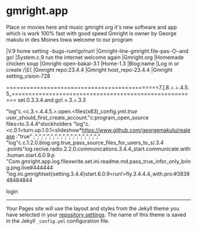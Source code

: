 # gmright.app
Place or movies here and music  gmright org it's new software and app which is work 100% fast with good speed 
Gmright is owner by George makulu  in des Moines Iowa welcome to our program

|V.9 home setting -bugs-rum!go!run!
|Gmright-line-gmright.file-pas-◇-and go!
|System.c.9 run the internet welcome again 
|Gmright.org
|Homemade chicken soup 
|Gmright-open-bakai-3.1
|Home-1.3
|Blog:name
|Log in or create
/\|£{
|Gmright repo:23.4.4
|Gmright host_repo-23.4.4
|Gmright setting_vision-728


=============================================7.].8.÷.÷.4.5.5_=======================================================
set.0.3.3.4.and.go!.×.3.÷.3.3


"log"c.<c.3.<.4.4.5.>.open.<files(x83)_config.yml.*true*
user_should_first_create_account."c:program_open_source files<to.3.4.4^stockholders
"log"c.<c.0.1<turn.up.1.0.1<slideshow*https://www.github.com/georgemakulu/realease :"true" ;";";";";";";";";";";";";";";";";"
"log"c.c.1.2.0.blog.org.true_pass_source_files_for_users_to_s/.3.4
.points"log.recive.radio.2.2.0.communications.3.4.4_start.communicate.with.human.start.6.0.9.p
"Com.gmright.app.log.fileswrite.set.ini.readme.md.pass_true_infor_only_bring.png.live#444444
"log.ini.*gmright*set{setting.3.4.4}start.6.0.9<run!>fly.3.4.4.4_with.pro:#383848484844


login
______________________________________________________________________________
Your Pages site will use the layout and styles from the Jekyll theme you have selected in your [repository settings](https://gmright.com/GeorgeMAKULU/gmrightEngine/settings). The name of this theme is saved in the Jekyll `_config.yml` configuration file.
